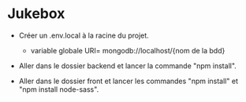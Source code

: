 # Jukebox

- Créer un .env.local à la racine du projet.
   - variable globale URI= mongodb://localhost/{nom de la bdd}
   
- Aller dans le dossier backend et lancer la commande "npm install".

- Aller dans le dossier front et lancer les commandes "npm install" et "npm install node-sass".
